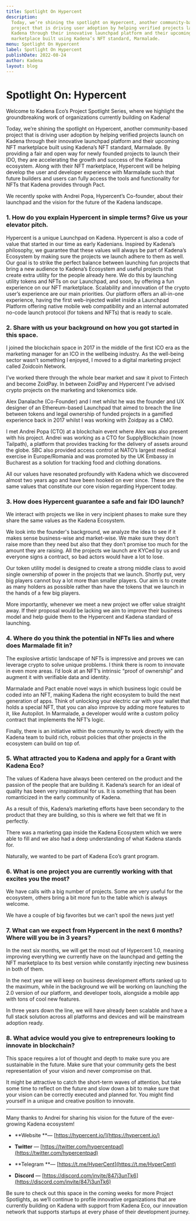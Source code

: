 ```yaml
---
title: Spotlight On Hypercent
description:
  Today, we’re shining the spotlight on Hypercent, another community-based
  project that is driving user adoption by helping verified projects launch on
  Kadena through their innovative launchpad platform and their upcoming NFT
  marketplace built using Kadena’s NFT standard, Marmalade.
menu: Spotlight On Hypercent
label: Spotlight On Hypercent
publishDate: 2022-08-24
author: Kadena
layout: blog
---
```


# Spotlight On: Hypercent

Welcome to Kadena Eco’s Project Spotlight Series, where we highlight the
groundbreaking work of organizations currently building on Kadena!

Today, we’re shining the spotlight on Hypercent, another community-based project
that is driving user adoption by helping verified projects launch on Kadena
through their innovative launchpad platform and their upcoming NFT marketplace
built using Kadena’s NFT standard, Marmalade. By providing a fair and open way
for newly founded projects to launch their IDO, they are accelerating the growth
and success of the Kadena ecosystem. Along with their NFT marketplace, Hypercent
will be helping develop the user and developer experience with Marmalade such
that future builders and users can fully access the tools and functionality for
NFTs that Kadena provides through Pact.

We recently spoke with Andrei Popa, Hypercent’s Co-founder, about their
launchpad and the vision for the future of the Kadena landscape.

### 1. How do you explain Hypercent in simple terms? Give us your elevator pitch.

Hypercent is a unique Launchpad on Kadena. Hypercent is also a code of value
that started in our time as early Kadenians. Inspired by Kadena’s philosophy, we
guarantee that these values will always be part of Kadena’s Ecosystem by making
sure the projects we launch adhere to them as well. Our goal is to strike the
perfect balance between launching fun projects that bring a new audience to
Kadena’s Ecosystem and useful projects that create extra utility for the people
already here. We do this by launching utility tokens and NFTs on our Launchpad,
and soon, by offering a fun experience on our NFT marketplace. Scalability and
innovation of the crypto user’s experience are our main priorities. Our platform
offers an all-in-one experience, having the first web-injected wallet inside a
Launchpad Platform offering native mobile web compatibility and an internal
automated no-code launch protocol (for tokens and NFTs) that is ready to scale.

### 2. Share with us your background on how you got started in this space.

I joined the blockchain space in 2017 in the middle of the first ICO era as the
marketing manager for an ICO in the wellbeing industry. As the well-being sector
wasn’t something I enjoyed, I moved to a digital marketing project called
Zoidcoin Network.

I’ve worked there through the whole bear market and saw it pivot to Fintech and
become ZoidPay. In between ZoidPay and Hypercent I’ve advised crypto projects on
the marketing and tokenomics side.

Alex Danalache (Co-Founder) and I met whilst he was the founder and UX designer
of an Ethereum-based Launchpad that aimed to breach the line between tokens and
legal ownership of funded projects in a gamified experience back in 2017 whilst
I was working with Zoidpay as a CMO.

I met Andrei Popa (CTO) at a blockchain event where Alex was also present with
his project. Andrei was working as a CTO for SupplyBlockchain (now Tailpath), a
platform that provides tracking for the delivery of assets around the globe. SBC
also provided access control at NATO’s largest medical exercise in
Europe/Romania and was promoted by the UK Embassy in Bucharest as a solution for
tracking food and clothing donations.

All our values have resonated profoundly with Kadena which we discovered almost
two years ago and have been hooked on ever since. These are the same values that
constitute our core vision regarding Hypercent today.

### 3. How does Hypercent guarantee a safe and fair IDO launch?

We interact with projects we like in very incipient phases to make sure they
share the same values as the Kadena Ecosystem.

We look into the founder's background, we analyze the idea to see if it makes
sense business-wise and market-wise. We make sure they don’t raise more than
they need but also that they don’t promise too much for the amount they are
raising. All the projects we launch are KYCed by us and everyone signs a
contract, so bad actors would have a lot to lose.

Our token utility model is designed to create a strong middle class to avoid
single ownership of power in the projects that we launch. Shortly put, very big
players cannot buy a lot more than smaller players. Our aim is to create as many
holders as possible rather than have the tokens that we launch in the hands of a
few big players.

More importantly, whenever we meet a new project we offer value straight away.
If their proposal would be lacking we aim to improve their business model and
help guide them to the Hypercent and Kadena standard of launching.

### 4. Where do you think the potential in NFTs lies and where does Marmalade fit in?

The explosive artistic landscape of NFTs is impressive and proves we can
leverage crypto to solve unique problems. I think there is room to innovate in
even more areas. I’d look at an NFT’s intrinsic “proof of ownership” and augment
it with verifiable data and identity.

Marmalade and Pact enable novel ways in which business logic could be coded into
an NFT, making Kadena the right ecosystem to build the next generation of apps.
Think of unlocking your electric car with your wallet that holds a special NFT,
that you can also improve by adding more features to it, like Autopilot. In
Marmalade, a developer would write a custom policy contract that implements the
NFT’s logic.

Finally, there is an initiative within the community to work directly with the
Kadena team to build rich, robust policies that other projects in the ecosystem
can build on top of.

### 5. What attracted you to Kadena and apply for a Grant with Kadena Eco?

The values of Kadena have always been centered on the product and the passion of
the people that are building it. Kadena’s search for an ideal of quality has
been very inspirational for us. It is something that has been romanticized in
the early community of Kadena.

As a result of this, Kadena’s marketing efforts have been secondary to the
product that they are building, so this is where we felt that we fit in
perfectly.

There was a marketing gap inside the Kadena Ecosystem which we were able to fill
and we also had a deep understanding of what Kadena stands for.

Naturally, we wanted to be part of Kadena Eco’s grant program.

### 6. What is one project you are currently working with that excites you the most?

We have calls with a big number of projects. Some are very useful for the
ecosystem, others bring a bit more fun to the table which is always welcome.

We have a couple of big favorites but we can’t spoil the news just yet!

### 7. What can we expect from Hypercent in the next 6 months? Where will you be in 3 years?

In the next six months, we will get the most out of Hypercent 1.0, meaning
improving everything we currently have on the launchpad and getting the NFT
marketplace to its best version while constantly injecting new business in both
of them.

In the next year we will keep on business development efforts ranked up to the
maximum, while in the background we will be working on launching the 2.0 version
of our platform, and developer tools, alongside a mobile app with tons of cool
new features.

In three years down the line, we will have already been scalable and have a full
stack solution across all platforms and devices and will be mainstream adoption
ready.

### 8. What advice would you give to entrepreneurs looking to innovate in blockchain?

This space requires a lot of thought and depth to make sure you are sustainable
in the future. Make sure that your community gets the best representation of
your vision and never compromise on that.

It might be attractive to catch the short-term waves of attention, but take some
time to reflect on the future and slow down a bit to make sure that your vision
can be correctly executed and planned for. You might find yourself in a unique
and creative position to innovate.

---

Many thanks to Andrei for sharing his vision for the future of the ever-growing
Kadena ecosystem!

- **Website **— [https://hypercent.io/](https://hypercent.io/)

- **Twitter** —
  [https://twitter.com/hypercentpad](https://twitter.com/hypercentpad)

- **Telegram **— [https://t.me/HyperCent](https://t.me/HyperCent)

- **Discord** —
  [https://discord.com/invite/847j3unTk6](https://discord.com/invite/847j3unTk6)

Be sure to check out this space in the coming weeks for more Project Spotlights,
as we’ll continue to profile innovative organizations that are currently
building on Kadena with support from Kadena Eco, our innovation network that
supports startups at every phase of their development journey.
